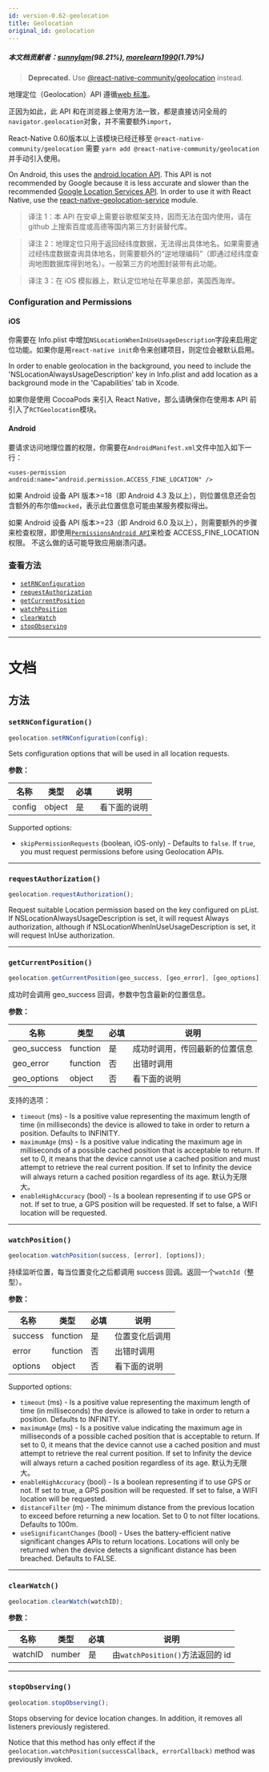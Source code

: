 ```yaml
---
id: version-0.62-geolocation
title: Geolocation
original_id: geolocation
---
```


##### 本文档贡献者：[sunnylqm](https://github.com/search?q=sunnylqm%40qq.com+in%3Aemail&type=Users)(98.21%), [morelearn1990](https://github.com/search?q=morelearn1990%40gmail.com+in%3Aemail&type=Users)(1.79%)

> **Deprecated.** Use [@react-native-community/geolocation](https://github.com/react-native-community/react-native-geolocation) instead.

地理定位（Geolocation）API 遵循[web 标准](https://developer.mozilla.org/en-US/docs/Web/API/Geolocation)。

正因为如此，此 API 和在浏览器上使用方法一致，都是直接访问全局的`navigator.geolocation`对象，并不需要额外`import`，

React-Native 0.60版本以上该模块已经迁移至 `@react-native-community/geolocation` 需要 `yarn add @react-native-community/geolocation` 并手动引入使用。

On Android, this uses the [android.location API](https://developer.android.com/reference/android/location/package-summary). This API is not recommended by Google because it is less accurate and slower than the recommended [Google Location Services API](https://developer.android.com/training/location/). In order to use it with React Native, use the [react-native-geolocation-service](https://github.com/Agontuk/react-native-geolocation-service) module.

> 译注 1：本 API 在安卓上需要谷歌框架支持，因而无法在国内使用，请在 github 上搜索百度或高德等国内第三方封装替代库。

> 译注 2：地理定位只用于返回经纬度数据，无法得出具体地名。如果需要通过经纬度数据查询具体地名，则需要额外的“逆地理编码”（即通过经纬度查询地图数据库得到地名）。一般第三方的地图封装带有此功能。

> 译注 3：在 iOS 模拟器上，默认定位地址在苹果总部，美国西海岸。

### Configuration and Permissions

#### iOS

你需要在 Info.plist 中增加`NSLocationWhenInUseUsageDescription`字段来启用定位功能。如果你是用`react-native init`命令来创建项目，则定位会被默认启用。

In order to enable geolocation in the background, you need to include the 'NSLocationAlwaysUsageDescription' key in Info.plist and add location as a background mode in the 'Capabilities' tab in Xcode.

如果你是使用 CocoaPods 来引入 React Native，那么请确保你在使用本 API 前引入了`RCTGeolocation`模块。

#### Android

要请求访问地理位置的权限，你需要在`AndroidManifest.xml`文件中加入如下一行：

`<uses-permission android:name="android.permission.ACCESS_FINE_LOCATION" />`

如果 Android 设备 API 版本>=18（即 Android 4.3 及以上），则位置信息还会包含额外的布尔值`mocked`，表示此位置信息可能由某服务模拟得出。

如果 Android 设备 API 版本>=23（即 Android 6.0 及以上），则需要额外的步骤来检查权限，即使用[`PermissionsAndroid API`](permissionsandroid.md)来检查 ACCESS_FINE_LOCATION 权限。 不这么做的话可能导致应用崩溃闪退。

### 查看方法

* [`setRNConfiguration`](geolocation.md#setrnconfiguration)
* [`requestAuthorization`](geolocation.md#requestauthorization)
* [`getCurrentPosition`](geolocation.md#getcurrentposition)
* [`watchPosition`](geolocation.md#watchposition)
* [`clearWatch`](geolocation.md#clearwatch)
* [`stopObserving`](geolocation.md#stopobserving)

---

# 文档

## 方法

### `setRNConfiguration()`

```jsx
geolocation.setRNConfiguration(config);
```

Sets configuration options that will be used in all location requests.

**参数：**

| 名称   | 类型   | 必填 | 说明         |
| ------ | ------ | ---- | ------------ |
| config | object | 是   | 看下面的说明 |

Supported options:

* `skipPermissionRequests` (boolean, iOS-only) - Defaults to `false`. If `true`, you must request permissions before using Geolocation APIs.

---

### `requestAuthorization()`

```jsx
geolocation.requestAuthorization();
```

Request suitable Location permission based on the key configured on pList. If NSLocationAlwaysUsageDescription is set, it will request Always authorization, although if NSLocationWhenInUseUsageDescription is set, it will request InUse authorization.

---

### `getCurrentPosition()`

```jsx
geolocation.getCurrentPosition(geo_success, [geo_error], [geo_options]);
```

成功时会调用 geo_success 回调，参数中包含最新的位置信息。

**参数：**

| 名称        | 类型     | 必填 | 说明                           |
| ----------- | -------- | ---- | ------------------------------ |
| geo_success | function | 是   | 成功时调用，传回最新的位置信息 |
| geo_error   | function | 否   | 出错时调用                     |
| geo_options | object   | 否   | 看下面的说明                   |

支持的选项：

* `timeout` (ms) - Is a positive value representing the maximum length of time (in milliseconds) the device is allowed to take in order to return a position. Defaults to INFINITY.
* `maximumAge` (ms) - Is a positive value indicating the maximum age in milliseconds of a possible cached position that is acceptable to return. If set to 0, it means that the device cannot use a cached position and must attempt to retrieve the real current position. If set to Infinity the device will always return a cached position regardless of its age. 默认为无限大。
* `enableHighAccuracy` (bool) - Is a boolean representing if to use GPS or not. If set to true, a GPS position will be requested. If set to false, a WIFI location will be requested.

---

### `watchPosition()`

```jsx
geolocation.watchPosition(success, [error], [options]);
```

持续监听位置，每当位置变化之后都调用 success 回调。返回一个`watchId`（整型）。

**参数：**

| 名称    | 类型     | 必填 | 说明           |
| ------- | -------- | ---- | -------------- |
| success | function | 是   | 位置变化后调用 |
| error   | function | 否   | 出错时调用     |
| options | object   | 否   | 看下面的说明   |

Supported options:

* `timeout` (ms) - Is a positive value representing the maximum length of time (in milliseconds) the device is allowed to take in order to return a position. Defaults to INFINITY.
* `maximumAge` (ms) - Is a positive value indicating the maximum age in milliseconds of a possible cached position that is acceptable to return. If set to 0, it means that the device cannot use a cached position and must attempt to retrieve the real current position. If set to Infinity the device will always return a cached position regardless of its age. 默认为无限大。
* `enableHighAccuracy` (bool) - Is a boolean representing if to use GPS or not. If set to true, a GPS position will be requested. If set to false, a WIFI location will be requested.
* `distanceFilter` (m) - The minimum distance from the previous location to exceed before returning a new location. Set to 0 to not filter locations. Defaults to 100m.
* `useSignificantChanges` (bool) - Uses the battery-efficient native significant changes APIs to return locations. Locations will only be returned when the device detects a significant distance has been breached. Defaults to FALSE.

---

### `clearWatch()`

```jsx
geolocation.clearWatch(watchID);
```

**参数：**

| 名称    | 类型   | 必填 | 说明                             |
| ------- | ------ | ---- | -------------------------------- |
| watchID | number | 是   | 由`watchPosition()`方法返回的 id |

---

### `stopObserving()`

```jsx
geolocation.stopObserving();
```

Stops observing for device location changes. In addition, it removes all listeners previously registered.

Notice that this method has only effect if the `geolocation.watchPosition(successCallback, errorCallback)` method was previously invoked.
